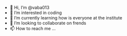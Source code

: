 - 👋 Hi, I’m @vaba013
- 👀 I’m interested in coding
- 🌱 I’m currently learning how is everyone at the institute
- 💞️ I’m looking to collaborate on frends
- 📫 How to reach me ...

<!---
vaba013/vaba013 is a ✨ special ✨ repository because its `README.md` (this file) appears on your GitHub profile.
You can click the Preview link to take a look at your changes.
--->
